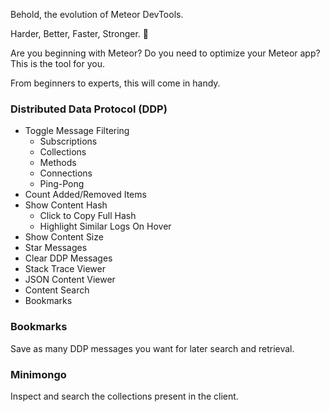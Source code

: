 Behold, the evolution of Meteor DevTools. 

Harder, Better, Faster, Stronger. :rocket:

Are you beginning with Meteor? Do you need to optimize your Meteor app? This is the tool for you.

From beginners to experts, this will come in handy.

### Distributed Data Protocol (DDP)

- Toggle Message Filtering
    - Subscriptions
    - Collections
    - Methods
    - Connections
    - Ping-Pong
- Count Added/Removed Items
- Show Content Hash
    - Click to Copy Full Hash
    - Highlight Similar Logs On Hover
- Show Content Size
- Star Messages
- Clear DDP Messages
- Stack Trace Viewer
- JSON Content Viewer
- Content Search
- Bookmarks

### Bookmarks

Save as many DDP messages you want for later search and retrieval.

### Minimongo

Inspect and search the collections present in the client.
